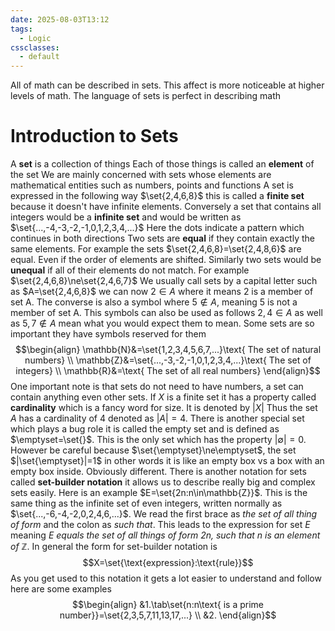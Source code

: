 ```yaml
---
date: 2025-08-03T13:12
tags:
  - Logic
cssclasses:
  - default
---
```

All of math can be described in sets. This affect is more noticeable at higher levels of math. The language of sets is perfect in describing math

# Introduction to Sets
A **set** is a collection of things
Each of those things is called an **element** of the set
We are mainly concerned with sets whose elements are mathematical entities such as numbers, points and functions
A set is expressed in the following way $\set{2,4,6,8}$ this is called a **finite set** because it doesn't have infinite elements. Conversely a set that contains all integers would be a **infinite set** and would be written as $\set{...,-4,-3,-2,-1,0,1,2,3,4,...}$
Here the dots indicate a pattern which continues in both directions
Two sets are **equal** if they contain exactly the same elements. For example the sets $\set{2,4,6,8}=\set{2,4,8,6}$ are equal. Even if the order of elements are shifted. Similarly two sets would be **unequal** if all of their elements do not match. For example $\set{2,4,6,8}\ne\set{2,4,6,7}$ 
We usually call sets by a capital letter such as $A=\set{2,4,6,8}$ we can now $2\in A$ where it means 2 is a member of set A. The converse is also a symbol where $5\notin A$, meaning 5 is not a member of set A. This symbols can also be used as follows $2,4\in A$ as well as $5,7\notin A$ mean what you would expect them to mean.
Some sets are so important they have symbols reserved for them
$$\begin{align}
\mathbb{N}&=\set{1,2,3,4,5,6,7,...}\text{ The set of natural numbers} \\
\mathbb{Z}&=\set{...,-3,-2,-1,0,1,2,3,4,...}\text{ The set of integers} \\
\mathbb{R}&=\text{ The set of all real numbers}
\end{align}$$
One important note is that sets do not need to have numbers, a set can contain anything even other sets.
If $X$ is a finite set it has a property called **cardinality** which is a fancy word for size. It is denoted by $|X|$ Thus the set $A$ has a cardinality of 4 denoted as $|A|=4$. There is another special set which plays a bug role it is called the empty set and is defined as $\emptyset=\set{}$. This is the only set which has the property $|\emptyset|=0$. However be careful because $\set{\emptyset}\ne\emptyset$, the set $|\set{\emptyset}|=1$ in other words it is like an empty box vs a box with an empty box inside. Obviously different.
There is another notation for sets called **set-builder notation** it allows us to describe really big and complex sets easily. Here is an example $E=\set{2n:n\in\mathbb{Z}}$. This is the same thing as the infinite set of even integers, written normally as $\set{...,-6,-4,-2,0,2,4,6,...}$. We read the first brace as *the set of all thing of form* and the colon as *such that*. This leads to the expression for set $E$ meaning *E equals the set of all things of form $2n$, such that $n$ is an element of $\mathbb{Z}$*. In general the form for set-builder notation is $$X=\set{\text{expression}:\text{rule}}$$
As you get used to this notation it gets a lot easier to understand and follow here are some examples
$$\begin{align}
&1.\tab\set{n:n\text{ is a prime number}}=\set{2,3,5,7,11,13,17,...} \\
&2. 
\end{align}$$